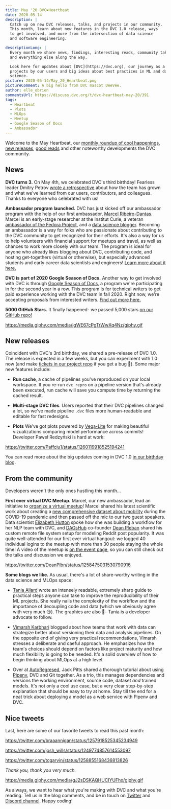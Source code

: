 ```yaml
---
title: May '20 DVC❤️Heartbeat
date: 2020-05-14
description: |
  Catch up on new DVC releases, talks, and projects in our community. 
  This month, learn about new features in the DVC 1.0 release, ways 
  to get involved, and more from the intersection of data science 
  and software engineering.

descriptionLong: |
  Every month we share news, findings, interesting reads, community takeaways,
  and everything else along the way.

  Look here for updates about [DVC](https://dvc.org), our journey as a startup,
  projects by our users and big ideas about best practices in ML and data
  science.
picture: 2020-05-14/May_20_Heartbeat.png
pictureComment: A big hello from DVC mascot DeeVee.
author: elle_obrien
commentsUrl: https://discuss.dvc.org/t/dvc-heartbeat-may-20/391
tags:
  - Heartbeat
  - Plots
  - MLOps
  - Meetup
  - Google Season of Docs
  - Ambassador
---
```


Welcome to the May Heartbeat, our [monthly roundup of cool happenings](#news),
[new releases](#new-releases), [good reads](#from-the-community) and other
noteworthy developments the DVC community.

## News

**DVC turns 3.** On May 4th, we celebrated DVC's third birthday! Fearless leader
Dmitry Petrov
[wrote a retrospective](https://dvc.org/blog/dvc-3-years-and-1-0-release) about
how the team has grown and what we've learned from our users, contributors, and
colleagues. Thanks to everyone who celebrated with us!

**Ambassador program launched.** DVC has just kicked off our ambassador program
with the help of our first ambassador,
[Marcel Ribeiro-Dantas](https://twitter.com/messages/40813700-894970070358564864).
Marcel is an early-stage researcher at the Institut Curie, a veteran
[ambassador of the Fedora Project](https://fedoraproject.org/wiki/User:Mribeirodantas),
and a [data science blogger](http://mribeirodantas.me/). Becoming an ambassador
is a way for folks who are passionate about contributing to the DVC community to
get recognized for their efforts. It's also a way for us to help volunteers with
financial support for meetups and travel, as well as chances to work more
closely with our team. The program is ideal for anyone who already likes
blogging about DVC, contributing code, and hosting get-togethers (virtual or
otherwise), but especially advanced students and early career data scientists
and engineers!
[Learn more about it here.](https://dvc.org/blog/dvc-ambassador-program-announcement)

**DVC is part of 2020 Google Season of Docs.** Another way to get involved with
DVC is through
[Google Season of Docs](https://developers.google.com/season-of-docs), a program
we're participating in for the second year in a row. This program is for
technical writers to get paid experience working with the DVC team in fall 2020.
Right now, we're accepting proposals from interested writers.
[Find out more here.](https://dvc.org/blog/gsod-ideas-2020)

**5000 GitHub Stars.** It finally happened- we passed 5,000 stars
[on our GitHub repo!](https://github.com/iterative/dvc)

https://media.giphy.com/media/igWE67cPgTrWwXq4Nz/giphy.gif

## New releases

Coincident with DVC's 3rd birthday, we shared a pre-release of DVC 1.0. The
release is expected in a few weeks, but you can experiment with 1.0 now (and
make [tickets in our project repo](https://github.com/iterative/dvc) if you get
a bug 🐛). Some major new features include:

- **Run cache**, a cache of pipelines you've reproduced on your local workspace.
  If you re-run `dvc repro` on a pipeline version that's already been executed,
  run cache will save you compute time by returning the cached result.

- **Multi-stage DVC files**. Users reported that their DVC pipelines changed a
  lot, so we've made pipeline `.dvc` files more human-readable and editable for
  fast redesigns.

- **Plots** We've got plots powered by
  [Vega-Lite](https://vega.github.io/vega-lite/) for making beautiful
  vizualizations comparing model performance across commits! Developer Paweł
  Redzyński is hard at work:

https://twitter.com/Paffciu1/status/1260119918525194241

You can read more about the big updates coming in DVC 1.0
[in our birthday blog](https://dvc.org/blog/dvc-3-years-and-1-0-release#dvc-10-is-the-result-of-3-years-of-learning).

## From the community

Developers weren't the only ones hustling this month...

**First ever virtual DVC Meetup.** Marcel, our new ambassador, lead an
initiative to
[organize a virtual meetup](https://tulu.la/events/dvc-virtual-meetup-2020-00032c)!
Marcel shared his latest scientific work about creating a
[new comprehensive dataset about mobility](https://www.sciencedirect.com/science/article/pii/S2352340920305928?via%3Dihub)
during the COVID-19 pandemic and then passed off the mic to our two guest
speakers. Data scientist [Elizabeth Hutton](https://github.com/ehutt) spoke how
she was building a workflow for her NLP team with DVC, and
[DAGsHub](https://dagshub.com/) co-founder
[Dean Pleban](https://twitter.com/DeanPlbn) shared his custom remote file system
setup for modeling Reddit post popularity. It was quite well-attended for our
first ever virtual hangout: we logged 40 individual logins to the meetup with
more than 30 people staying the whole time! A video of the meetup is
[on the event page](https://tulu.la/events/dvc-virtual-meetup-2020-00032c), so
you can still check out the talks and discussion we enjoyed.

https://twitter.com/DeanPlbn/status/1258475031530790916

**Some blogs we like.** As usual, there's a lot of share-worthy writing in the
data science and MLOps space:

- [Tania Allard](https://twitter.com/ixek) wrote an intensely readable,
  extremely sharp guide to practical steps anyone can take to improve the
  reproducibility of their ML projects. She really nails the complexity of the
  workflow and the importance of decoupling code and data (which we obviously
  agree with very much 😏). The graphics are also 💯- Tania is a developer
  advocate to follow.

<external-link
href="https://dev.to/azure/10-top-tips-for-reproducible-machine-learning-36g0"
title="10 top tips for reproducible Machine Learning"
description="The one where you get some advice to make your workflows more reproducible"
link="dev.to"
image="/uploads/images/2020-05-14/dev_logo.png"/>

- [Vimarsh Karbhari](https://medium.com/@vimarshk) blogged about how teams that
  work with data can strategize better about versioning their data and analysis
  pipelines. On the opposite end of giving very practical recommendations,
  Vimarsh stresses a deliberate and caeful approach. He emphasizes how the
  team's choices should depend on factors like project maturity and how much
  flexibility is going to be needed. It's a solid overview of how to begin
  thinking about MLOps at a high level.

<external-link
href="https://medium.com/acing-ai/ml-ops-data-science-version-control-5935c49d1b76"
title="ML Ops: Data Science Version Control"
description="Data versioning primer for model, data and code."
link="medium.com"
image="/uploads/images/2020-05-14/acing_ai.png"/>

- Over at [AutoRegresed](https://www.autoregressed.com/), Jack Pitts shared a
  thorough tutorial about using [Pipenv](https://pypi.org/project/pipenv/), DVC
  and Git together. As a trio, this manages dependencies and versions the
  working environment, source code, dataset _and_ trained models. It's not only
  a cool use case, but a very clear step-by-step explanation that should be easy
  to try at home. Stay till the end for a neat trick about deploying a model as
  a web service with Pipenv and DVC.

<external-link
href="https://www.autoregressed.com/blog/pipenv-and-dvc-reproducibility-in-data-science"
title="Pipenv and DVC: Reproducibility in Data Science"
description="Without standards and tools to easily reproduce models, Data Science teams can become bogged down in technical debt that will make it difficult to deploy and iterate on models. "
link="autoregressed.com"
image="/uploads/images/2020-05-14/ar_logo.jpg"/>

## Nice tweets

Last, here are some of our favorite tweets to read this past month:

https://twitter.com/braaannigan/status/1257918525345234949

https://twitter.com/josh_wills/status/1249774857614553097

https://twitter.com/tcgarvin/status/1258855168436813826

_Thank you, thank you very much._

https://media.giphy.com/media/gJ2sDSKAQHUCIYUFhx/giphy.gif

As always, we want to hear what you're making with DVC and what you're reading.
Tell us in the blog comments, and be in touch on
[Twitter](https://twitter.com/DVCorg) and
[Discord channel](https://dvc.org/chat). Happy coding!
